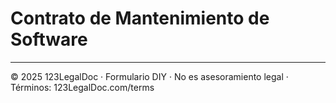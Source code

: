 # Contrato de Mantenimiento de Software

---

© 2025 123LegalDoc · Formulario DIY · No es asesoramiento legal · Términos: 123LegalDoc.com/terms

